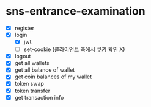 # sns-entrance-examination

- [x] register
- [x] login
  - [x] jwt
  - [ ] set-cookie (클라이언트 측에서 쿠키 확인 X)
- [x] logout
- [x] get all wallets
- [x] get all balance of wallet
- [x] get coin balances of my wallet
- [x] token swap
- [x] token transfer
- [x] get transaction info

